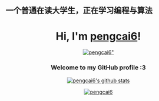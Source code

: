 ## 一个普通在读大学生，正在学习编程与算法
<h1 align="center">Hi, I'm <a href="https://8888-8888.tech">pengcai6</a>!</h1>
<p align="center">
  <a href="https://8888-8888.tech">
    <img src="https://image.8888-8888.tech/file/df359e61834fee97edc2b.jpg" alt=pengcai6">
  </a>
</p>
<h3 align="center">Welcome to my GitHub profile :3</h3>

<p align="center">
  <a href="https://github.com/pengcai6"><img src="https://github-readme-stats.vercel.app/api?username=pengcai6&hide_border=true&show_icons=true" alt="pengcai6's github stats"></a>
</p>
<p align="center">
  <a href="https://8888-8888.tech">
    <img src="https://github-profile-trophy.vercel.app/?username=pengcai6" alt="pengcai6">
  </a>
</p>
<!--
**pengcai6/pengcai6** is a ✨ _special_ ✨ repository because its `README.md` (this file) appears on your GitHub profile.

Here are some ideas to get you started:

- 🔭 I’m currently working on ...
- 🌱 I’m currently learning ...
- 👯 I’m looking to collaborate on ...
- 🤔 I’m looking for help with ...
- 💬 Ask me about ...
- 📫 How to reach me: ...
- 😄 Pronouns: ...
- ⚡ Fun fact: ...
-->

